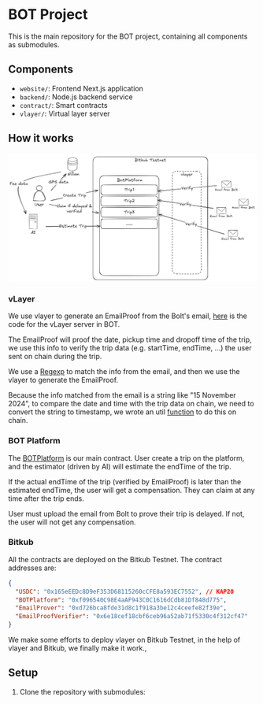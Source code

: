 # BOT Project

This is the main repository for the BOT project, containing all components as submodules.

## Components

- `website/`: Frontend Next.js application
- `backend/`: Node.js backend service
- `contract/`: Smart contracts
- `vlayer/`: Virtual layer server

## How it works

![img_1.png](img_1.png)

### vLayer

We use vlayer to generate an EmailProof from the Bolt's email, [here](https://github.com/0xja-eth/BOT-vLayer-Server) is the code for the vLayer server in BOT.

The EmailProof will proof the date, pickup time and dropoff time of the trip, we use this info to verify the trip data (e.g. startTime, endTime, ...) the user sent on chain during the trip.

We use a [Regexp](https://github.com/0xja-eth/BOT-vLayer-Server/blob/d54d45a5b834dd47fd6f1a0a3569e42b32d09090/src/vlayer/EmailProver.sol#L46) to match the info from the email, and then we use the vlayer to generate the EmailProof.

Because the info matched from the email is a string like "15 November 2024", to compare the date and time with the trip data on chain, we need to convert the string to timestamp, we wrote an util [function](https://github.com/0xja-eth/BOT-vLayer-Server/blob/d54d45a5b834dd47fd6f1a0a3569e42b32d09090/src/vlayer/EmailProofVerifier.sol#L49) to do this on chain.

### BOT Platform

The [BOTPlatform](https://github.com/0xja-eth/BOT-Contract/blob/main/src/BOTPlatform.sol) is our main contract. User create a trip on the platform, and the estimator (driven by AI) will estimate the endTime of the trip. 

If the actual endTime of the trip (verified by EmailProof) is later than the estimated endTime, the user will get a compensation. They can claim at any time after the trip ends.

User must upload the email from Bolt to prove their trip is delayed. If not, the user will not get any compensation.

### Bitkub

All the contracts are deployed on the Bitkub Testnet. The contract addresses are:

```json
{
  "USDC": "0x165eEEDc8D9eF353D68115260cCFE8a593EC7552", // KAP20
  "BOTPlatform": "0xf096540C98E4aAF943C0C1616dCdb81Df848d775",
  "EmailProver": "0xd726bca8fde31d8c1f918a3be12c4ceefe82f39e",
  "EmailProofVerifier": "0x6e18cef18cbf6ceb96a52ab71f5330c4f312cf47"
}
```

We make some efforts to deploy vlayer on Bitkub Testnet, in the help of vlayer and Bitkub, we finally make it work., 

## Setup

1. Clone the repository with submodules:
